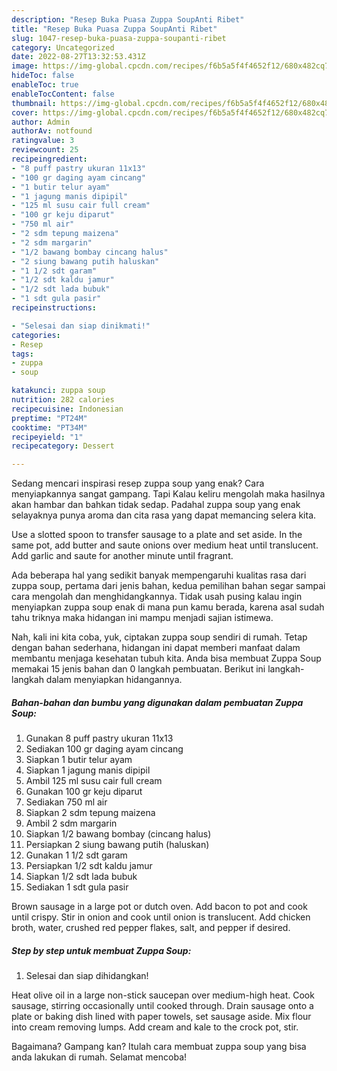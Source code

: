 ```yaml
---
description: "Resep Buka Puasa Zuppa SoupAnti Ribet"
title: "Resep Buka Puasa Zuppa SoupAnti Ribet"
slug: 1047-resep-buka-puasa-zuppa-soupanti-ribet
category: Uncategorized
date: 2022-08-27T13:32:53.431Z
image: https://img-global.cpcdn.com/recipes/f6b5a5f4f4652f12/680x482cq70/zuppa-soup-foto-resep-utama.jpg
hideToc: false
enableToc: true
enableTocContent: false
thumbnail: https://img-global.cpcdn.com/recipes/f6b5a5f4f4652f12/680x482cq70/zuppa-soup-foto-resep-utama.jpg
cover: https://img-global.cpcdn.com/recipes/f6b5a5f4f4652f12/680x482cq70/zuppa-soup-foto-resep-utama.jpg
author: Admin
authorAv: notfound
ratingvalue: 3
reviewcount: 25
recipeingredient:
- "8 puff pastry ukuran 11x13"
- "100 gr daging ayam cincang"
- "1 butir telur ayam"
- "1 jagung manis dipipil"
- "125 ml susu cair full cream"
- "100 gr keju diparut"
- "750 ml air"
- "2 sdm tepung maizena"
- "2 sdm margarin"
- "1/2 bawang bombay cincang halus"
- "2 siung bawang putih haluskan"
- "1 1/2 sdt garam"
- "1/2 sdt kaldu jamur"
- "1/2 sdt lada bubuk"
- "1 sdt gula pasir"
recipeinstructions:

- "Selesai dan siap dinikmati!"
categories:
- Resep
tags:
- zuppa
- soup

katakunci: zuppa soup 
nutrition: 282 calories
recipecuisine: Indonesian
preptime: "PT24M"
cooktime: "PT34M"
recipeyield: "1"
recipecategory: Dessert

---
```



Sedang mencari inspirasi resep zuppa soup yang enak? Cara menyiapkannya sangat gampang. Tapi Kalau keliru mengolah maka hasilnya akan hambar dan bahkan tidak sedap. Padahal zuppa soup yang enak selayaknya punya aroma dan cita rasa yang dapat memancing selera kita.


Use a slotted spoon to transfer sausage to a plate and set aside. In the same pot, add butter and saute onions over medium heat until translucent. Add garlic and saute for another minute until fragrant.

Ada beberapa hal yang sedikit banyak mempengaruhi kualitas rasa dari zuppa soup, pertama dari jenis bahan, kedua pemilihan bahan segar sampai cara mengolah dan menghidangkannya. Tidak usah pusing kalau ingin menyiapkan zuppa soup enak di mana pun kamu berada, karena asal sudah tahu triknya maka hidangan ini mampu menjadi sajian istimewa.


Nah, kali ini kita coba, yuk, ciptakan zuppa soup sendiri di rumah. Tetap dengan bahan sederhana, hidangan ini dapat memberi manfaat dalam membantu menjaga kesehatan tubuh kita. Anda bisa membuat Zuppa Soup memakai 15 jenis bahan dan 0 langkah pembuatan. Berikut ini langkah-langkah dalam menyiapkan hidangannya.

<!--inarticleads1-->

##### Bahan-bahan dan bumbu yang digunakan dalam pembuatan Zuppa Soup:

1. Gunakan 8 puff pastry ukuran 11x13
1. Sediakan 100 gr daging ayam cincang
1. Siapkan 1 butir telur ayam
1. Siapkan 1 jagung manis dipipil
1. Ambil 125 ml susu cair full cream
1. Gunakan 100 gr keju diparut
1. Sediakan 750 ml air
1. Siapkan 2 sdm tepung maizena
1. Ambil 2 sdm margarin
1. Siapkan 1/2 bawang bombay (cincang halus)
1. Persiapkan 2 siung bawang putih (haluskan)
1. Gunakan 1 1/2 sdt garam
1. Persiapkan 1/2 sdt kaldu jamur
1. Siapkan 1/2 sdt lada bubuk
1. Sediakan 1 sdt gula pasir


Brown sausage in a large pot or dutch oven. Add bacon to pot and cook until crispy. Stir in onion and cook until onion is translucent. Add chicken broth, water, crushed red pepper flakes, salt, and pepper if desired. 

<!--inarticleads2-->

##### Step by step untuk membuat Zuppa Soup:


1. Selesai dan siap dihidangkan!

Heat olive oil in a large non-stick saucepan over medium-high heat. Cook sausage, stirring occasionally until cooked through. Drain sausage onto a plate or baking dish lined with paper towels, set sausage aside. Mix flour into cream removing lumps. Add cream and kale to the crock pot, stir. 

Bagaimana? Gampang kan? Itulah cara membuat zuppa soup yang bisa anda lakukan di rumah. Selamat mencoba!
